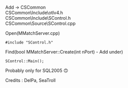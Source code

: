 Add -> CSCommon <br>
CSCommon\Include\otlv4.h <br>
CSCommon\Include\SControl.h <br>
CSCommon\Source\SControl.cpp <br>


Open(MMatchServer.cpp) <br>

    #include "SControl.h"

Find(bool MMatchServer::Create(int nPort) - Add under) 

	SControl::Main();

Probably only for SQL2005 🙃

Credits : DelPa, SeaTroll
